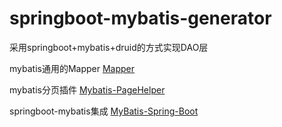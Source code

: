 # springboot-mybatis-generator
采用springboot+mybatis+druid的方式实现DAO层

mybatis通用的Mapper [Mapper](https://github.com/abel533/Mapper)

mybatis分页插件 [Mybatis-PageHelper](https://github.com/pagehelper/Mybatis-PageHelper)

springboot-mybatis集成 [MyBatis-Spring-Boot](https://github.com/abel533/MyBatis-Spring-Boot)